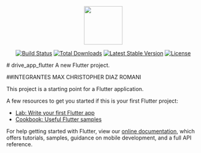 <p align="center"><img src="https://media-exp3.licdn.com/dms/image/C4D0BAQHvIDcauEzzOw/company-logo_200_200/0/1519896243610?e=2159024400&v=beta&t=92YGieFxcwRpzrJ3-0vQ_gXXaWoUHBQo-ixW8gVMjMA" width="100" height="100"></p>

<p align="center">
<a href="https://travis-ci.org/laravel/framework"><img src="https://travis-ci.org/laravel/framework.svg" alt="Build Status"></a>
<a href="https://packagist.org/packages/laravel/framework"><img src="https://poser.pugx.org/laravel/framework/d/total.svg" alt="Total Downloads"></a>
<a href="https://packagist.org/packages/laravel/framework"><img src="https://poser.pugx.org/laravel/framework/v/stable.svg" alt="Latest Stable Version"></a>
<a href="https://packagist.org/packages/laravel/framework"><img src="https://poser.pugx.org/laravel/framework/license.svg" alt="License"></a>
</p>
# drive_app_flutter
A new Flutter project.

##INTEGRANTES
MAX CHRISTOPHER DIAZ ROMANI

This project is a starting point for a Flutter application.

A few resources to get you started if this is your first Flutter project:

- [Lab: Write your first Flutter app](https://flutter.dev/docs/get-started/codelab)
- [Cookbook: Useful Flutter samples](https://flutter.dev/docs/cookbook)

For help getting started with Flutter, view our
[online documentation](https://flutter.dev/docs), which offers tutorials,
samples, guidance on mobile development, and a full API reference.
